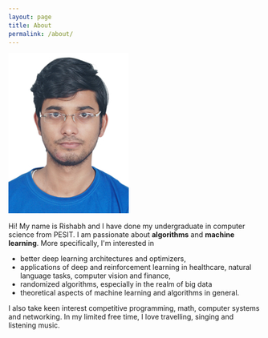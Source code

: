 ```yaml
---
layout: page
title: About
permalink: /about/
---
```


<img class='my_image' src='../documents/my_image_1.jpg' alt='my_image_1'/>

Hi! My name is Rishabh and I have done my undergraduate in computer
science from PESIT. I am passionate about **algorithms** and **machine learning**. 
More specifically, I'm interested in
* better deep learning architectures and optimizers,
* applications of deep and reinforcement learning in healthcare, natural
  language tasks, computer vision and finance,
* randomized algorithms, especially in the realm of big data
* theoretical aspects of machine learning and algorithms in general.

I also take keen interest competitive programming, math, computer systems and
networking. In my limited free time, I love travelling, singing
and listening music.

